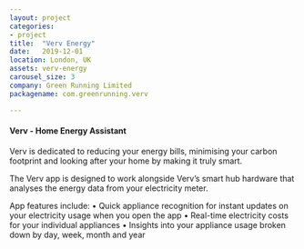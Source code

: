 ```yaml
---
layout: project
categories:
- project
title:  "Verv Energy"
date:   2019-12-01
location: London, UK
assets: verv-energy
carousel_size: 3
company: Green Running Limited
packagename: com.greenrunning.verv

---
```

#### Verv - Home Energy Assistant

Verv is dedicated to reducing your energy bills, minimising your carbon footprint and looking after your home by making it truly smart.

The Verv app is designed to work alongside Verv’s smart hub hardware that analyses the energy data from your electricity meter.

App features include:
• Quick appliance recognition for instant updates on your electricity usage when you open the app
• Real-time electricity costs for your individual appliances
• Insights into your appliance usage broken down by day, week, month and year
